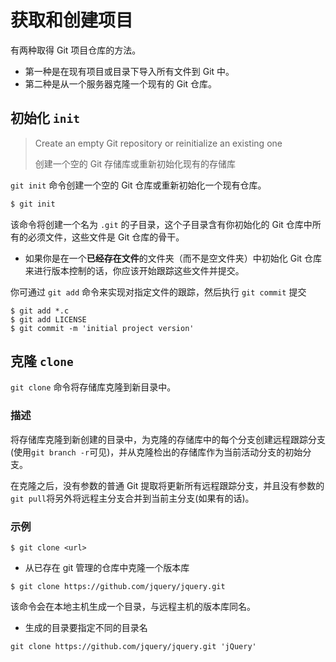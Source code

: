 # 获取和创建项目

有两种取得 Git 项目仓库的方法。 

- 第一种是在现有项目或目录下导入所有文件到 Git 中。
-  第二种是从一个服务器克隆一个现有的 Git 仓库。



## 初始化 `init`

> Create an empty Git repository or reinitialize an existing one
>
> 创建一个空的 Git 存储库或重新初始化现有的存储库

`git init` 命令创建一个空的 Git 仓库或重新初始化一个现有仓库。

```javascript
$ git init
```

该命令将创建一个名为 `.git` 的子目录，这个子目录含有你初始化的 Git 仓库中所有的必须文件，这些文件是 Git 仓库的骨干。

- 如果你是在一个**已经存在文件**的文件夹（而不是空文件夹）中初始化 Git 仓库来进行版本控制的话，你应该开始跟踪这些文件并提交。 

你可通过 `git add` 命令来实现对指定文件的跟踪，然后执行 `git commit` 提交

```
$ git add *.c
$ git add LICENSE
$ git commit -m 'initial project version'
```

## 克隆 `clone`

`git clone` 命令将存储库克隆到新目录中。

### 描述

将存储库克隆到新创建的目录中，为克隆的存储库中的每个分支创建远程跟踪分支(使用`git branch -r`可见)，并从克隆检出的存储库作为当前活动分支的初始分支。

在克隆之后，没有参数的普通 Git 提取将更新所有远程跟踪分支，并且没有参数的`git pull`将另外将远程主分支合并到当前主分支(如果有的话)。

### 示例

```
$ git clone <url>
```

- 从已存在 git 管理的仓库中克隆一个版本库

```
$ git clone https://github.com/jquery/jquery.git
```

该命令会在本地主机生成一个目录，与远程主机的版本库同名。

- 生成的目录要指定不同的目录名

```
git clone https://github.com/jquery/jquery.git 'jQuery'
```







